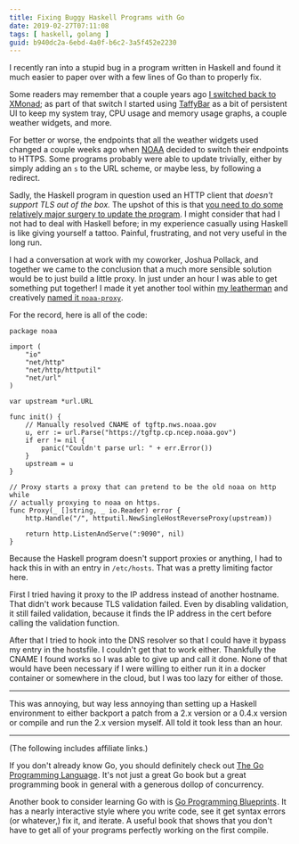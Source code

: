 ```yaml
---
title: Fixing Buggy Haskell Programs with Go
date: 2019-02-27T07:11:08
tags: [ haskell, golang ]
guid: b940dc2a-6ebd-4a0f-b6c2-3a5f452e2230
---
```

I recently ran into a stupid bug in a program written in Haskell and found it
much easier to paper over with a few lines of Go than to properly fix.

<!--more-->

Some readers may remember that a couple years ago [I switched back to
XMonad](/posts/hello-xmonad-goodbye-awesomewm/); as part of that switch I
started using [TaffyBar](https://github.com/taffybar/taffybar) as a bit of
persistent UI to keep my system tray, CPU usage and memory usage graphs, a
couple weather widgets, and more.

For better or worse, the endpoints that all the weather widgets used changed a
couple weeks ago when [NOAA](https://www.noaa.gov/) decided to switch their
endpoints to HTTPS.  Some programs probably were able to update trivially,
either by simply adding an `s` to the URL scheme, or maybe less, by following a
redirect.

Sadly, the Haskell program in question used an HTTP client that *doesn't support
TLS out of the box.*  The upshot of this is that [you need to do some relatively
major surgery to update the
program](https://github.com/taffybar/taffybar/pull/439/commits/327bc64ce9894c47b55126743baa91ba5d9ff590).
I might consider that had I not had to deal with Haskell before; in my
experience casually using Haskell is like giving yourself a tattoo.  Painful,
frustrating, and not very useful in the long run.

I had a conversation at work with my coworker, Joshua Pollack, and together we
came to the conclusion that a much more sensible solution would be to just build
a little proxy.  In just under an hour I was able to get something put together!
I made it yet another tool within [my
leatherman](https://github.com/frioux/leatherman) and creatively [named it
`noaa-proxy`](https://github.com/frioux/leatherman/commit/11fc9eb575494718e87042064079c084e335acf2).

For the record, here is all of the code:

```golang
package noaa

import (
	"io"
	"net/http"
	"net/http/httputil"
	"net/url"
)

var upstream *url.URL

func init() {
	// Manually resolved CNAME of tgftp.nws.noaa.gov
	u, err := url.Parse("https://tgftp.cp.ncep.noaa.gov")
	if err != nil {
		panic("Couldn't parse url: " + err.Error())
	}
	upstream = u
}

// Proxy starts a proxy that can pretend to be the old noaa on http while
// actually proxying to noaa on https.
func Proxy(_ []string, _ io.Reader) error {
	http.Handle("/", httputil.NewSingleHostReverseProxy(upstream))

	return http.ListenAndServe(":9090", nil)
}
```

Because the Haskell program doesn't support proxies or anything, I had to hack
this in with an entry in `/etc/hosts`.  That was a pretty limiting factor here.

First I tried having it proxy to the IP address instead of another hostname.
That didn't work because TLS validation failed.  Even by disabling validation,
it still failed validation, because it finds the IP address in the cert before
calling the validation function.

After that I tried to hook into the DNS resolver so that I could have it bypass
my entry in the hostsfile.  I couldn't get that to work either.  Thankfully the
CNAME I found works so I was able to give up and call it done.  None of that
would have been necessary if I were willing to either run it in a docker
container or somewhere in the cloud, but I was too lazy for either of those.

---

This was annoying, but way less annoying than setting up a Haskell environment
to either backport a patch from a 2.x version or a 0.4.x version or compile and
run the 2.x version myself.  All told it took less than an hour.

---

(The following includes affiliate links.)

If you don't already know Go, you should definitely check out
<a target="_blank" href="https://www.amazon.com/gp/product/0134190440/ref=as_li_tl?ie=UTF8&camp=1789&creative=9325&creativeASIN=0134190440&linkCode=as2&tag=afoolishmanif-20&linkId=44bc682044ff1b8a290c3c35c788e3e5">The Go Programming Language</a><img src="//ir-na.amazon-adsystem.com/e/ir?t=afoolishmanif-20&l=am2&o=1&a=0134190440" width="1" height="1" border="0" alt="" style="border:none !important; margin:0px !important;" />.
It's not just a great Go book but a great programming book in general with a
generous dollop of concurrency.

Another book to consider learning Go with is
<a target="_blank" href="https://www.amazon.com/gp/product/1786468948/ref=as_li_tl?ie=UTF8&camp=1789&creative=9325&creativeASIN=1786468948&linkCode=as2&tag=afoolishmanif-20&linkId=803e58234c448a8d1f4cc2693f2149b8">Go Programming Blueprints</a><img src="//ir-na.amazon-adsystem.com/e/ir?t=afoolishmanif-20&l=am2&o=1&a=1786468948" width="1" height="1" border="0" alt="" style="border:none !important; margin:0px !important;" />.
It has a nearly interactive style where you write code, see it get syntax errors
(or whatever,) fix it, and iterate.  A useful book that shows that you don't
have to get all of your programs perfectly working on the first compile.
